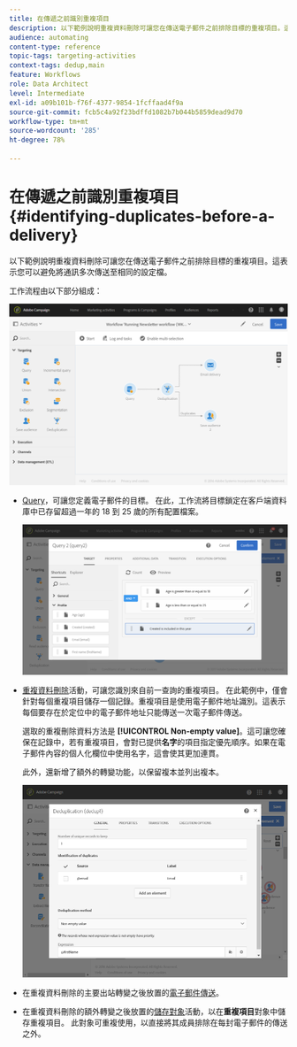 ```yaml
---
title: 在傳遞之前識別重複項目
description: 以下範例說明重複資料刪除可讓您在傳送電子郵件之前排除目標的重複項目。這表示您可以避免將通訊多次傳送至相同的設定檔。
audience: automating
content-type: reference
topic-tags: targeting-activities
context-tags: dedup,main
feature: Workflows
role: Data Architect
level: Intermediate
exl-id: a09b101b-f76f-4377-9854-1fcffaad4f9a
source-git-commit: fcb5c4a92f23bdffd1082b7b044b5859dead9d70
workflow-type: tm+mt
source-wordcount: '285'
ht-degree: 78%

---
```


# 在傳遞之前識別重複項目 {#identifying-duplicates-before-a-delivery}

以下範例說明重複資料刪除可讓您在傳送電子郵件之前排除目標的重複項目。這表示您可以避免將通訊多次傳送至相同的設定檔。

工作流程由以下部分組成：

![](assets/deduplication_example_workflow.png)

* [Query](../../automating/using/query.md)，可讓您定義電子郵件的目標。 在此，工作流將目標鎖定在客戶端資料庫中已存留超過一年的 18 到 25 歲的所有配置檔案。

   ![](assets/deduplication_example_query.png)

* [重複資料刪除](../../automating/using/deduplication.md)活動，可讓您識別來自前一查詢的重複項目。 在此範例中，僅會針對每個重複項目儲存一個記錄。重複項目是使用電子郵件地址識別。這表示每個要存在於定位中的電子郵件地址只能傳送一次電子郵件傳送。

   選取的重複刪除資料方法是 **[!UICONTROL Non-empty value]**。這可讓您確保在記錄中，若有重複項目，會對已提供&#x200B;**名字**&#x200B;的項目指定優先順序。如果在電子郵件內容的個人化欄位中使用名字，這會使其更加連貫。

   此外，還新增了額外的轉變功能，以保留複本並列出複本。

   ![](assets/deduplication_example_dedup.png)

* 在重複資料刪除的主要出站轉變之後放置的[電子郵件傳送](../../automating/using/email-delivery.md)。
* 在重複資料刪除的額外轉變之後放置的[儲存對象](../../automating/using/save-audience.md)活動，以在&#x200B;**重複項目**&#x200B;對象中儲存重複項目。 此對象可重複使用，以直接將其成員排除在每封電子郵件的傳送之外。
